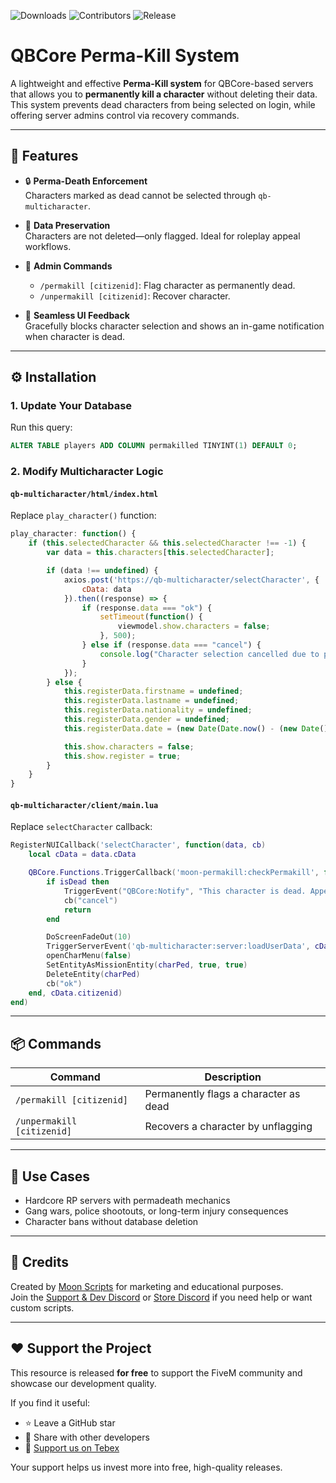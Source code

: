 ![Downloads](https://img.shields.io/github/downloads/OmiJod/moon-permakill/total?logo=github)
![Contributors](https://img.shields.io/github/contributors/OmiJod/moon-permakill?color=blue)
![Release](https://img.shields.io/github/v/release/OmiJod/moon-permakill?label=release)

# QBCore Perma-Kill System

A lightweight and effective **Perma-Kill system** for QBCore-based servers that allows you to **permanently kill a character** without deleting their data. This system prevents dead characters from being selected on login, while offering server admins control via recovery commands.

---

## 🧠 Features

- 🔒 **Perma-Death Enforcement**  
  Characters marked as dead cannot be selected through `qb-multicharacter`.

- 📁 **Data Preservation**  
  Characters are not deleted—only flagged. Ideal for roleplay appeal workflows.

- 🔄 **Admin Commands**  
  - `/permakill [citizenid]`: Flag character as permanently dead.  
  - `/unpermakill [citizenid]`: Recover character.

- 🧩 **Seamless UI Feedback**  
  Gracefully blocks character selection and shows an in-game notification when character is dead.

---

## ⚙️ Installation

### 1. Update Your Database

Run this query:
```sql
ALTER TABLE players ADD COLUMN permakilled TINYINT(1) DEFAULT 0;
```

### 2. Modify Multicharacter Logic

#### `qb-multicharacter/html/index.html`
Replace `play_character()` function:
```js
play_character: function() {
    if (this.selectedCharacter && this.selectedCharacter !== -1) {
        var data = this.characters[this.selectedCharacter];

        if (data !== undefined) {
            axios.post('https://qb-multicharacter/selectCharacter', {
                cData: data
            }).then((response) => {
                if (response.data === "ok") {
                    setTimeout(function() {
                        viewmodel.show.characters = false;
                    }, 500);
                } else if (response.data === "cancel") {
                    console.log("Character selection cancelled due to permakill.");
                }
            });
        } else {
            this.registerData.firstname = undefined;
            this.registerData.lastname = undefined;
            this.registerData.nationality = undefined;
            this.registerData.gender = undefined;
            this.registerData.date = (new Date(Date.now() - (new Date()).getTimezoneOffset() * 60000)).toISOString().substr(0, 10);

            this.show.characters = false;
            this.show.register = true;
        }
    }
}
```

#### `qb-multicharacter/client/main.lua`
Replace `selectCharacter` callback:
```lua
RegisterNUICallback('selectCharacter', function(data, cb)
    local cData = data.cData

    QBCore.Functions.TriggerCallback('moon-permakill:checkPermakill', function(isDead)
        if isDead then
            TriggerEvent("QBCore:Notify", "This character is dead. Appeal on Discord.", "error")
            cb("cancel")
            return
        end

        DoScreenFadeOut(10)
        TriggerServerEvent('qb-multicharacter:server:loadUserData', cData)
        openCharMenu(false)
        SetEntityAsMissionEntity(charPed, true, true)
        DeleteEntity(charPed)
        cb("ok")
    end, cData.citizenid)
end)
```

---

## 📦 Commands

| Command | Description |
|--------|-------------|
| `/permakill [citizenid]` | Permanently flags a character as dead |
| `/unpermakill [citizenid]` | Recovers a character by unflagging |

---

## 🧪 Use Cases

- Hardcore RP servers with permadeath mechanics  
- Gang wars, police shootouts, or long-term injury consequences  
- Character bans without database deletion

---

## 🙌 Credits

Created by [Moon Scripts](https://moon-scriptsstore.tebex.io) for marketing and educational purposes.  
Join the [Support & Dev Discord](https://discord.gg/ukdw25av2V) or [Store Discord](https://discord.gg/khN9aqTnY6) if you need help or want custom scripts.

---

## ❤️ Support the Project

This resource is released **for free** to support the FiveM community and showcase our development quality.

If you find it useful:
- ⭐ Leave a GitHub star
- 📢 Share with other developers
- 💸 [Support us on Tebex](https://moon-scriptsstore.tebex.io)

Your support helps us invest more into free, high-quality releases.
